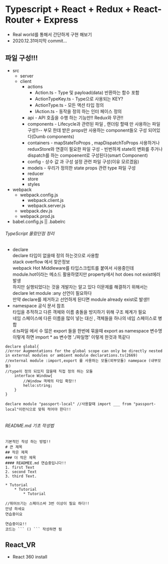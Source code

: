 # Typescript + React + Redux + React-Router + Express 
* Real world를 통해서 간단하게 구현 해보기
* 2020.12.31마지막 commit...
## 파일 구성!!!
* src
    * server
    * client
        * actions 
            * Action.ts - Type 및 payload(data) 반환하는 함수 포함
            * ActionTypeKey.ts - Type으로 사용되는 KEY?
            * ActionType.ts - 모든 액션 타입 정의
            * IAction.ts - 동작을 정의 하는 인터 페이스 정의
        * api - API 호출을 수행 하는 기능만!! Redux와 무관!!
        * components - Lifecycle과 관련된 파일 , 랜더링 할때 만 사용하는 파일 구성!!-- 부모 한데 받은 props만 사용하는 component들오 구성 되어있다(Dumb components)
        * containers - mapStateToProps , mapDispatchToProps 사용하거나 reduxStore와 연결이 필요한 파일 구성 - 빈번하게 state의 변화를 주거나 dispatch를 하는 compoenent로 구성된다(smart Component)
        * config - 상수 값 과 구성 설정 관련 파일 구성(이유 모르겠음)
        * models - 우리가 정의한 state props 관련 type 파일 구성
        * reducer
        * store 
        * styles
* webpack
    * webpack.config.js
        * webpack.client.js
        * webpack.server.js
    * webpack.dev.js
    * webpack.prod.js
* babel.config.js || .babelrc
###### TypeScript 몰랐던점 정리
* declare        
    declare 타입이 없을때 정의 하는것으로 사용함            
    stack overflow 에서 찾은정보   
    webpack Hot Middleware를 타입스크립트를 붙여서 사용중인데     
    module.hot이라는 메소드 활용하였지만 property에서 hot does not exist에러 발생       
    하지만 실행되었다는 것을 개발자는 알고 있다 이문제를 해결하기 위해서는  declare let module :any 선언이 필요하다        
    만약 declare를 제거하고 선언하게 된디면 module already exist로 발생!!    
* namespace
    공식 문서 참조       
    타입을 추적하고 다른 객체와 이름 충돌을 방지하기 위해 구조 체계가 필요      
    네임 스페이스에 다른 이름을 많이 넣는 대신 , 객체들을 하나의 네임 스페이스로 병합        
    d.ts파일 에서 수 많은 export 들을 한번에 묶을때 export as namespace 변수명 이렇게 하면 import * as 변수명 './파일명' 이렇게 한것과 똑같다                
    
```
declare global{
//error Augmentations for the global scope can only be directly nested in external modules or ambient module declarations.ts(2669)    
//external module :import,export 를 사용하는 모듈(외부모듈) namepace (내부모듈)
//type이 정의 되있지 않을때 직접 정의 하는 모듈 
    interface Window{
        //Window 객체의 타입 확장!!
        hello:string;
    }
}

declare module "passport-local" //사용할때 import ___ from "passport-local"이런식으로 맞춰 적어야 한다!!


```
###### README.md 기초 작성법
```
기본적인 작성 하는 방법!!
# 큰 제목
## 작은 제목
### 더 작은 제목 
#### READMEE.md 연습중입니다!!
1. first Text
2. second Text
3. third Text.

* Tutorial
    * Tutorial
        * Tutorial

//뛰어쓰기는 스페이스바 3번 이상이 필요 하다!!
안녕 하세요     
연습중이요    

연습중이요!!
코드는 ``` () ``` 작성하면 됨
```



## React_VR
* React 360 install
 

